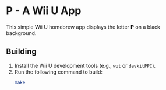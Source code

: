 # P - A Wii U App

This simple Wii U homebrew app displays the letter **P** on a black background.

## Building

1. Install the Wii U development tools (e.g., `wut` or `devkitPPC`).
2. Run the following command to build:
   ```bash
   make
